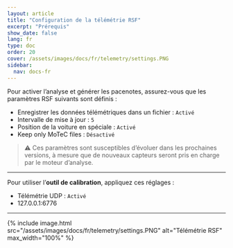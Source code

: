 ```yaml
---
layout: article
title: "Configuration de la télémétrie RSF"
excerpt: "Prérequis"
show_date: false
lang: fr
type: doc
order: 20
cover: /assets/images/docs/fr/telemetry/settings.PNG
sidebar:
  nav: docs-fr
---
```


Pour activer l’analyse et générer les pacenotes, assurez-vous que les paramètres RSF suivants sont définis :

- Enregistrer les données télémétriques dans un fichier : `Activé`  
- Intervalle de mise à jour : `5`  
- Position de la voiture en spéciale : `Activé`  
- Keep only MoTeC files : `Désactivé`

> ⚠️ Ces paramètres sont susceptibles d’évoluer dans les prochaines versions, à mesure que de nouveaux capteurs seront pris en charge par le moteur d’analyse.

---

Pour utiliser l’**outil de calibration**, appliquez ces réglages :

- Télémétrie UDP : `Activé`  
- 127.0.0.1:6776

---

{% include image.html
   src="/assets/images/docs/fr/telemetry/settings.PNG"
   alt="Télémétrie RSF"
   max_width="100%" %}
